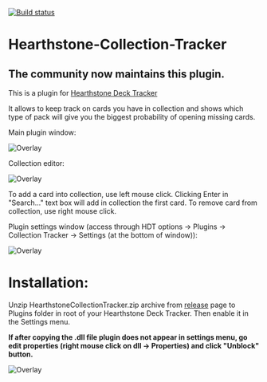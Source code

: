 [![Build status](https://ci.appveyor.com/api/projects/status/5v6u45oo6b49ckje?svg=true)](https://ci.appveyor.com/project/judge2020/hearthstone-collection-tracker)


Hearthstone-Collection-Tracker
========================

## The community now maintains this plugin.

This is a plugin for [Hearthstone Deck Tracker]

It allows to keep track on cards you have in collection and shows which type of pack will give you the biggest probability of opening missing cards.

Main plugin window:

![Overlay](https://i.imgur.com/P6nuKbB.png "Main window")

Collection editor:

![Overlay](https://i.imgur.com/UcRm66E.png "Collection editor")

To add a card into collection, use left mouse click. Clicking Enter in "Search..." text box will add in collection the first card.
To remove card from collection, use right mouse click.

Plugin settings window (access through HDT options -> Plugins -> Collection Tracker -> Settings (at the bottom of window)):

![Overlay](https://i.imgur.com/8vlF28f.png "HCT Settings")

Installation:
=========
Unzip HearthstoneCollectionTracker.zip archive from [release] page to Plugins folder in root of your Hearthstone Deck Tracker.
Then enable it in the Settings menu.

**If after copying the .dll file plugin does not appear in settings menu, go edit properties (right mouse click on dll -> Properties) and click "Unblock" button.**

![Overlay](http://i.imgur.com/QZ7w5nV.png "Unblocking dll")


[Hearthstone Deck Tracker]:https://github.com/Epix37/Hearthstone-Deck-Tracker
[release]:https://github.com/ko-vasilev/Hearthstone-Collection-Tracker/releases/latest
